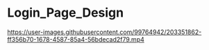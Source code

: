 # Login_Page_Design
https://user-images.githubusercontent.com/99764942/203351862-ff356b70-1678-4587-85a4-56bdecad2f79.mp4

